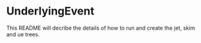 # UnderlyingEvent

This README will decribe the details of how to run and create the jet, skim and ue trees. 
